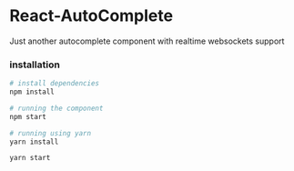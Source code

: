 # React-AutoComplete
Just another autocomplete component with realtime websockets support

### installation

```bash
# install dependencies
npm install

# running the component
npm start

# running using yarn
yarn install

yarn start

